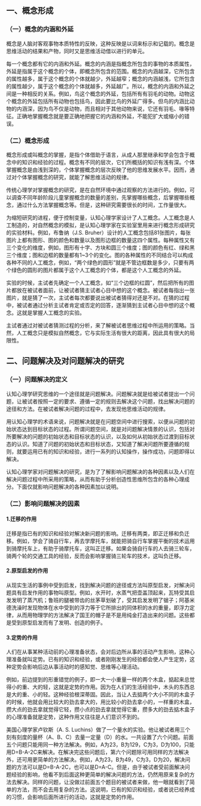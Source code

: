 
## 一、概念形成

### （一）概念的内涵和外延

概念是人脑对客观事物本质特性的反映，这种反映是以词来标示和记载的。概念是思维活动的结果和产物，同时又是思维活动借以进行的单元。

每一个概念都有它的内涵和外延。概念的内涵是指概念所包含的事物的本质属性，外延是指属于这个概念的个体，即概念所包含的范围。概念的内涵越深，它所包含的属性越多，属于这个概念的个体就越少，外延越窄；概念的内涵越浅，它所包含的属性越少，属于这个概念的个体就越多，外延越广。所以，概念的内涵和外延之间是一种相反的关系。例如，鸟这个概念的外延，包括所有有羽毛的动物。动物这个概念的外延包括所有动物也包括鸟，因此要比鸟的外延广得多。但鸟的内涵比动物的内涵深，因为鸟不仅是动物，而且相对于其他动物来说，它还有羽毛、喙等特征。正确地掌握概念就是要正确地把握它的内涵和外延，不能犯扩大或缩小的错误。

### （二）概念形成

概念形成或叫概念的掌握，是指个体借助于语言，从成人那里继承和学会包含于概念中的知识和经验的过程。概念有不同的层次，它们所概括的知识有浅有深。个体掌握概念是由浅到深的，个体掌握概念的层次反映了他的思维发展水平。因而，通过对个体掌握概念的研究，就能了解思维活动的规律。

传统心理学对掌握概念的研究，是在自然环境中通过观察的方法进行的。例如，可以调查不同年龄阶段儿童掌握概念的数量的差别，先掌握哪些概念，后掌握哪些概念，通过什么方法掌握概念等。但是，这种研究需要很长的时间，工作量很大。

为缩短研究的进程，便于控制变量，认知心理学家设计了人工概念。人工概念是人工制造的，对自然概念的模拟，是认知心理学家在实验室里用来进行概念形成研究的实验材料。例如，布鲁纳（J.S. Bruher）设计的人工概念包括81张图片，每张图片上都有图形、图的颜色和数量以及图形边框的数量这四个属性。每种属性又有三个变化的维度，例如，图形有十字、方块和圆三个维度；图的颜色有红、绿和黑三个维度；图和边框的数量都有1~3个的变化。图的各种属性的不同结合可以构成各种不同的人工概念，例如，“两个绿色的圆形”就是不管边框数是多少，只要有两个绿色的圆形的图片都属于这个人工概念的个体，都是这个人工概念的外延。

实验的时候，主试者先确定一个人工概念，如“三个边框的红圆”，然后把所有的图片都放在被试者面前，让被试者猜主试者心目中想的这个概念。被试者每指出一张图片，就是猜了一次，主试者每次都要说出被试者猜得对还是不对。在猜的过程中，被试者通过分析主试者肯定或否定的回答，逐渐猜到主试者心目中想的这个概念。这就是掌握人工概念的实验。

主试者通过对被试者猜测过程的分析，来了解被试者思维过程中所运用的策略。当然，人工概念只是模拟自然概念，它与实际生活有很大的距离，因此具有很大的局限性。

## 二、问题解决及对问题解决的研究

### （一）问题解决的定义

认知心理学研究思维的一个途径就是问题解决。问题解决就是给被试者提出一个问题，让被试者按照一定的要求、遵循一定的规则去解决这个问题，找出解决问题的途径和方法。在被试者解决问题的过程中，去发现他思维活动的规律。

用认知心理学的术语来说，问题解决就是在问题空间中进行搜索，以便从问题的初始状态达到目标状态的过程。所谓问题空间，就是对问题解决情景的认识，包括对所要解决的问题的初始状态和目标状态的认识，以及如何从初始状态过渡到目标状态的认识。知道了问题的初始状态和目标状态，又知道了解决问题所要遵循的规则，就要运用已有的知识和经验，进行一系列的认知操作，操作成功，问题即得以解决。

认知心理学家对问题解决的研究，是为了了解影响问题解决的各种因素以及人们在解决问题过程中所采用的策略，从而有助于分析创造性思维所包含的各种心理成分。下面仅就影响问题解决的各种因素加以说明。

### （二）影响问题解决的因素

#### 1.迁移的作用

迁移是指已有的知识和经验对解决新问题的影响。迁移有两类，即正迁移和负迁移。例如，学会了骑自行车，再去学摩托车，就能把骑自行车掌握平衡的技术运用到骑摩托车上，有助于骑摩托车，这叫正迁移。如果会骑自行车的人去骑三轮车，骑两个轮的交通工具的经验，反而会影响掌握骑三轮车的技术，这叫负迁移。

#### 2.原型启发的作用

从现实生活的事例中受到启发，找到解决问题的途径或方法叫原型启发，对解决问题具有启发作用的事物叫原型。例如，水开时，水蒸气把壶盖顶起来，瓦特受其启发发明了蒸汽机；鲁班的腿被带齿的丝茅草划破了，受其启发发明了锯子；阿基米德洗澡时发现物体在水中受到的浮力等于它所排出的同体积的水的重量，即浮力定律，从而用物理学的方法解决了国王的帽子是不是用纯金打造出来的问题。这些都是受到原型启发而有了发明、创造的例子。

#### 3.定势的作用
人们在从事某种活动前的心理准备状态，会对后边所从事的活动产生影响，这种心理准备就叫定势。已有的知识和经验，或者刚刚发生的经验都会使人产生定势，这种定势会影响后边从事活动时的感知觉、思维等心理活动。

例如，前边提到的形重错觉的例子，即ー大一小重量一样的两个木盒，掂起来总觉得小的重、大的轻，这就是定势的作用。因为在人们的生活经验中，木头的东西总是大的重、小的轻。这种经验根深蒂固。因此，当让人去掂两个大小不同的木盒子的时候，他就会用比较大的劲去拿大的，用比较小的劲去拿小的，一样重的木盒，攒大点的劲去拿就觉得它轻，攒小点的劲去拿就觉得它重，攒多大的劲去掂木盒子的心理准备就是定势，这种作用又往往是人们意识不到的。

美国心理学家卢钦斯（A. S. Luchins）做了一个量水的实验。他让被试者用三个刻有刻度的量杯（A、B、C）去量一定量（D）的水。一共设置了六个问题。前面五个问题只能用同一种方法解决。例如，A为23，B为129，C为3，D为100，只能用D=B-A-2C来解决。在解决完这些问题后，第六个问题除可用同样的方法解决外，还可用更简单的方法解决。例如，A为23，B为49，C为3，D为20，解决问题的方法可以是D=B-A-2C，也可以是D=A-C。但是，由于被试者受前面解决问题经验的影响，他看不到后面这种更简单的解决问题的方法，仍然用原来复杂的方法去解决。同样的问题，让没做过前面五个题目的被试者来做，他一眼就看到了简单的方法，而不会去用复杂的方法。这说明，已有的知识和经验，或者说已经养成的习惯，会影响后面所进行的活动，这就是定势的作用。
